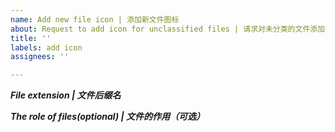 ```yaml
---
name: Add new file icon | 添加新文件图标
about: Request to add icon for unclassified files | 请求对未分类的文件添加图标
title: ''
labels: add icon
assignees: ''

---
```


***File extension | 文件后缀名***


***The role of files(optional) | 文件的作用（可选）***
